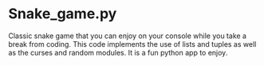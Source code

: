 # Snake_game.py
Classic snake game that you can enjoy on your  console while you take a break from coding.
This code implements the use of lists and tuples as well as the curses and random modules. It is a fun python app to enjoy.
